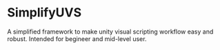 # SimplifyUVS
A simplified framework to make unity visual scripting workflow easy and robust. Intended for begineer and mid-level user.
